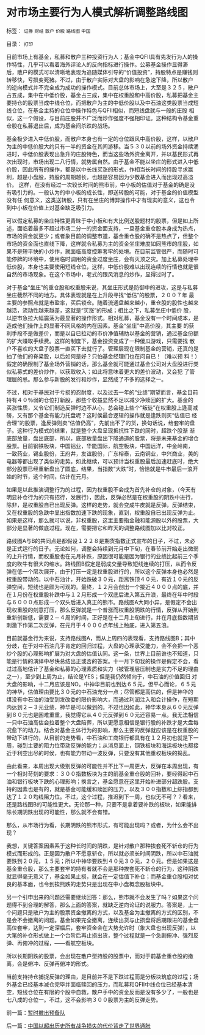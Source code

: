 # 对市场主要行为人模式解析调整路线图

标签： `证券` `财经` `散户` `价股` `路线图` `中国` 

目录： `打印`

目前市场上有基金，私募和散户三种投资行为人；基金中QFII具有先发行为人的操作特性，几乎可以看着海外评论人的反向指标进行操作。公募基金操作显得滞
后，散户的模式可以清晰地表现为追随媒体引导的“价值投资”，持股特点是赚钱则转移快，亏损变死猪。不过，由于散户实际对大盘的影响在急速下降，所以散户
的逆向模式并不完全成为成功的操作模式。目前总体市场上，大至是３２５，散户占五成，集中在中低价股，基金占三成，集中在权重股和中高价股，私募把基金主
要持仓的股票当成中线仓位，而把散户为主的中低价股以及中石油这类股票当成短线仓位，在基金主持的仓位中操作特色与QFII相似，而短线盘就与一般的庄股
相似，这一个假设，与目前庄股并不广泛而炒作强度不强相印证。这种结构令基金重仓股在私募退出后，成为基金间杀跌的战场。



基金极少进入中低价股，而散户本身也有一定的仓位跟风中高价股，这样，以散户为主的中低价股大约只有一半的资金在其间游移。当５３０以前的场外资金持续涌
进时，中低价股表现出急升的庄股特色，而当这些场外资金离开，并以基民形式再次出现时，市场出现二八行情，就势属自然。由于基金不能以坐庄的形式进入中低
价股，因此所有的操作，都是以中长线买涨的形式，作相当长时间的持股寻求赢利，越是小盘股，持股的周期越长，也越是容易因为少数基金进入而出现过高溢价。
这样，在没有经过一次较长时间的熊市前，中小板的估值对于基金的确是没有吸引力的。一般认为的中小板的成长性，即送转股的可能，对于基金的价值模型没有任
何意义，这类送转股，只有在坐庄的博羿操作中才有现实的意义，这也令到中小板在价值上对基金缺乏吸引力。



可以假定私募的坐庄特性更青睐于中小板和有大比例送股题材的股票，但是如上所述，面临着最多不超过市场二分一的资金面支持，一旦基金重仓股本身成为热点，
市场的资金就更少；或者象目前的调整市道，基金重仓股的确不是热点了，但整个市场的资金面也直线下降，这样就令私募为主的资金坐庄难度如同熊市的庄股，如
果不是短平快的小炒作，就面临高度控筹套牢的处境。在目前监管很严，而随时可能停牌的环境中，使用临时调用的资金过度坐庄，会有灭顶之灾。加上私募处理中
低价股，本身也主要使用短线仓位，这样，中低价股难以出现连续的行情也就是很自然的市场现象。在这个市场中，老式的跟风消息的炒作，显得过时了。



对于基金“坐庄”的重仓股和权重股来说，其坐庄形式是防御中的进攻，这是与私募坐庄截然不同的地方。具体表现就是在上升段寻找“低估”的股票，２００７年
最主要的参照点就是市盈率，买后锁仓。随着流通盘越来越小，重仓股的股性也越来越活，流动性越来越差，这就是“买涨”的形成；相比之下，私募坐庄中低价
股，以逆市急拉大幅震荡为最显著的操作形式。相对私募，基金没有一个时间成本，是造成他们操作上的显著不同风格的内在因素。基金“坐庄”中高价股，其主要
的获利手段不是做差价，而是以自已拉动的市价净值辅助以基金的营销，通过基金份额的扩大赚取手续费。这样的制度下，基金投资变成了一种傻瓜游戏，只需要找
散户不喜欢的大盘子股票一直买下去就行了。管理层现在限制基金的营销，还真的是抽了他们的脊梁股，以后如何是好？只怕基金经理们也在问自已！（难以预
料！）假定的确限制了基金场外营销的话，那么基金就可能通过基金公司对大盘股进行类似私募式的差价炒作，以获取收入；如此将意味着更大的差价波动，又会犯
了管理层的忌。那么参与新股的发行和炒作，显然成了不多的选择之一。



不过，相对于基民对于亏损的忍耐度，以及过去一年的“业绩”期望而言，基金目前持有４０％弱的仓位打新股，那些个收益显然不足以减少净赎回的扩大。基金的
买涨性质，又令它们制造反弹时边不从心，总会碰上些个“叛徒”在权重股上逢高减磅，又有那个基金有能力托盘呢？这时侯最合逻辑的操作就是逢跌则买“估值已
经合理”的股票，逢反弹则卖“估值仍高”，先前出不了的货，换句话说，给套牢的盘子。这种行为模式的结果，就是整个大盘呈现抵抗性下跌的同时，超跌个股渐
渐底部放量，盘出底部，所以，底部放量盘出下降通道的股票，将是未来基金的增仓股票。目前钢铁板块，中国铝业，华能国际，航空板块，中国远洋，中金岭南，
一致药业，锡业股份，王府井，友谊股份，广东榕泰，云南铜业，中兴商业，美的电器等都出现了类似的走势。如此继续，可以预计当权重股最后加速赶底时，绝大
部分股票已经重新盘出了圆底，结果，当指数“大跌”时，恰恰就是牛市最后一浪开始的时节，这个时间，估计在元月。



如果是以此推演调整行为的过程，因为权重股不会成为首先补仓的对象，（今天有明显补仓行为的只有招行，发展行），因此，反弹必然是在权重股的阴跌中进行，
除非，是权重股自已出现反弹。这样的走势，就会变成牛皮就是反弹，反弹结束，又在权重股的急跌中显出指数加速下跌的现象，直到，权重股自已出现反弹为止。
如果是这样，那么就可以说，非权重股，这里主要指金融和能源股以外的股票，大部分是显著的做底过程。现在，需要把它和昨天的调整路线图加以比对校正。



路线图A与B的共同点是都假设１２２８是期货指数正式宣布的日子，不过，未必是正式运行的日子。无论如何，调整会持续到元月中下旬，在春节前开始走出微弱
的上升行情，而权重股也在元月补跌，原因很可能是因为银行的业绩比起前三个季度的吹牛有很大的缩水。路线图B假定是弱成交量导致短线连续的打压，从而令反
弹在低一个层次展开，由于打压一定是权重股进行的，所以这个反弹本身也必然是权重股带动的。以中石油计，开始跌破３０元，距离铁顶４０元，有近１０元的反
弹空间，短线也是颇为可观的。最终，１２月会创出一个接近４０００点的底，并在１月份在权重股补跌中与１２月形成一个双底后进入第五升浪，最终在年中时段
与６０００点形成一个双头后进入真正的熊市。路线图A大同小异，是假定不会出现权重股的刻意打压，那么反弹就是一个普涨而权重股阴跌的行情，反弹从开始到
重新创新低，需要２－４周的时间，正好是在十二月上旬进行，并在月底指数期货刺激下作第二次反弹，在元月于４０００点年线上触底，进入第五浪。



目前就基金行为来说，支持路线图A，而从上周四的表现看，支持路线图B；其中分歧，在于对中石油几乎肯定的回归过程，大盘的心理承受能力，会不会把一个恶
炒个股的心理影响扩展为对大盘的估值认同。这一条，世界上目前谁也不知道，只能是行情的演绎中尽快总结出正或否的答案。十一月下旬我的操作是假定不会，看
过过高地估计了基金和私募的心理素质和实力（被管理层压制也是实力不足的理由之一），至少到上周为止，结论是YES；但是我仍然倾向于，中石油的价值回归
对大盘的影响，十二月应该是NO。中神华目前也到达６５元，但平心而论，６５元的神华，估值理由要比３０元的中石油充分一点；尽管都是高估的，但是神华的
煤没有中石油的油受到发改委的限价影响大，而通过利润注入和会计操作，在短期内达到２－３元业绩，神华是可以做到的。不过也因如此，神华本身从６０元反弹
到８０元也是困难重重，我觉得它从４０元反弹到６０元还容易一点。我无法相信一只中石油高估会拉着整个大盘陪葬，所以更愿意相信是银行股的补跌才是大盘每
况愈下的动力。结合对基金主体行为的影响，那么主要的反弹就应该是在权重股的带动下进行的，从目前的走势看，中石油和工商银行都具有在１２月初也就是下一
周，碰到主要的阻力位带动反弹的能力；从消息面上，钢铁板块和海运板块也都接近于利空出尽的时侯，也有能力带动一波反弹，只要没有其他重权板块的捣乱。



由此看来，本周出现大级别反弹的可能性并不比下一周更大，反弹在本周出现，有一个相对苛刻的要求：３００指数板块为主的前基金重仓股的回补，要经得起中石
油和银行板块下跌的心理影响；换言之，基金愿意在这里开始补进部分超跌股。支持的因素也是有的，就是基金可能缓和赎回的压力，以及３００指数和上综指都到
达了１２０均线阻力位。不过，这个过程，推迟到下一周，也似无不可？？看来，还是路线图B的可能性更大。无论那一种，只要不是拿着要补跌的板块，如果能排
除长期阴跌出现的可能性，那么就不会有错。



那么，从市场行为看，长期阴跌的熊市形式，有可能出现吗？或者，为什么会不出现？



我想，关键答案因素系于这种长时间的阴跌，是针对散户那种挨套死不斩仓的行为模式而形成的。正是因为散户不愿意斩仓，所以就必须长时间阴跌，所以中石油就
要跌到２０元，１５元；所以中神华要跌到４０元３０元，２０元。但是如果这是基金重仓股，那么主要套牢的持有者就不会是那种挨套死不斩仓的行为，这种阴跌
就显得毫无意义了，基金如果止损，就会在一定估值下补仓；而基金重仓股相对优良的基本面，也令到挨熊跌的走势只是出现在中小盘概念股板块中。



另一个引申出来的问题还需要继续回答：那么，熊市就不会发生了吗？如果这个问题得不到合理的解答，那么上面的答案，就缺乏逆向论证的说服力。答案是，上一
个问题只是散户为主的股票资金撤离的方式，以及基金为主撤离的方式的区别，不是会不会撤离的问题。基金如果完全撤离，连续出货与止损盘将后期跟进的基金盘
高位套牢，达到一定深幅后，套牢资金会在大势允许时（象大盘也出现反弹），以大笔的补仓形式做上一个台阶后再止损出货，整个过程就是一个急剧俯冲、强烈反
弹、再俯冲的过程，——看航空板块。



所以长期阴跌的股票，会出现在散户型持股的股票中，而对于前基金重仓股的撤离，会是俯冲、反弹再俯冲的形式。



当前支持持仓捕捉反弹的理由，是目前并不是下跌过程而是分板块筑底的过程；场外基金已经基本减仓完毕并面临赎回的压力，而私募和QFII中线仓位已经基本清空，短线仓位在有限的个股中自救，散户手中的资金反而是没有多少了，一般也是七八成的仓位一。不过，这不会影响３００股票为主的反弹走势。





前一篇：[暂时撤出预备队](../../../2007/11/26/暂时撤出预备队.md)

后一篇：[中国以超出历史所有战争损失的代价背走了世界通胀](../../../2007/11/26/中国以超出历史所有战争损失的代价背走了世界通胀.md)